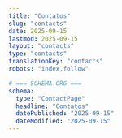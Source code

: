 ```yaml
---
title: "Contatos"
slug: "contacts"
date: 2025-09-15
lastmod: 2025-09-15
layout: "contacts"
type: "contacts"
translationKey: "contacts"
robots: "index,follow"

# === SCHEMA.ORG ===
schema:
  type: "ContactPage"
  headline: "Contatos"
  datePublished: "2025-09-15"
  dateModified: "2025-09-15"
---
```

